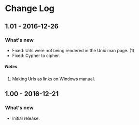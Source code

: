 Change Log
==========

1.01 - 2016-12-26
-----------------

### What's new

- Fixed: Urls were not being rendered in the Unix man page. (1)
- Fixed: Cypher to cipher.

##### Notes

1. Making Urls as links on Windows manual.

1.00 - 2016-12-21
-----------------

### What's new

- Initial release.

